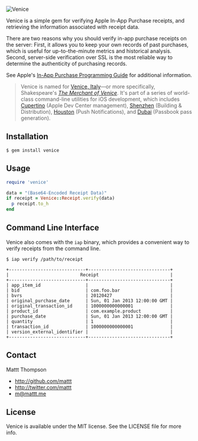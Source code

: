 ![Venice](https://raw.github.com/mattt/nomad-cli.com/assets/venice-banner.png)

Venice is a simple gem for verifying Apple In-App Purchase receipts, and retrieving the information associated with receipt data.

There are two reasons why you should verify in-app purchase receipts on the server: First, it allows you to keep your own records of past purchases, which is useful for up-to-the-minute metrics and historical analysis. Second, server-side verification over SSL is the most reliable way to determine the authenticity of purchasing records.

See Apple's [In-App Purchase Programming Guide](http://developer.apple.com/library/ios/#documentation/NetworkingInternet/Conceptual/StoreKitGuide/VerifyingStoreReceipts/VerifyingStoreReceipts.html) for additional information.

> Venice is named for [Venice, Italy](http://en.wikipedia.org/wiki/Venice,_Italy)—or more specifically, Shakespeare's [_The Merchant of Venice_](http://en.wikipedia.org/wiki/The_Merchant_of_Venice).
> It's part of a series of world-class command-line utilities for iOS development, which includes [Cupertino](https://github.com/mattt/cupertino) (Apple Dev Center management), [Shenzhen](https://github.com/mattt/shenzhen) (Building & Distribution), [Houston](https://github.com/mattt/houston) (Push Notifications), and [Dubai](https://github.com/mattt/dubai) (Passbook pass generation).

## Installation

    $ gem install venice

## Usage

```ruby
require 'venice'

data = "(Base64-Encoded Receipt Data)"
if receipt = Venice::Receipt.verify(data)
  p receipt.to_h
end
```

## Command Line Interface

Venice also comes with the `iap` binary, which provides a convenient way to verify receipts from the command line.


    $ iap verify /path/to/receipt

    +-----------------------------+-------------------------------+
    |                           Receipt                           |
    +-----------------------------+-------------------------------+
    | app_item_id                 |                               |
    | bid                         | com.foo.bar                   |
    | bvrs                        | 20120427                      |
    | original_purchase_date      | Sun, 01 Jan 2013 12:00:00 GMT |
    | original_transaction_id     | 1000000000000001              |
    | product_id                  | com.example.product           |
    | purchase_date               | Sun, 01 Jan 2013 12:00:00 GMT |
    | quantity                    | 1                             |
    | transaction_id              | 1000000000000001              |
    | version_external_identifier |                               |
    +-----------------------------+-------------------------------+

## Contact

Mattt Thompson

- http://github.com/mattt
- http://twitter.com/mattt
- m@mattt.me

## License

Venice is available under the MIT license. See the LICENSE file for more info.
